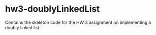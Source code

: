 # hw3-doublyLinkedList
Contains the skeleton code for the HW 3 assignment on implementing a doubly linked list.
